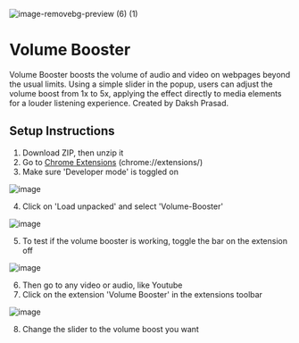 ![image-removebg-preview (6) (1)](https://github.com/user-attachments/assets/0ecf7ca4-6ffb-46cb-a0da-27377feab717)

# Volume Booster
Volume Booster boosts the volume of audio and video on webpages beyond the usual limits. Using a simple slider in the popup, users can adjust the volume boost from 1x to 5x, applying the effect directly to media elements for a louder listening experience. Created by Daksh Prasad.

## Setup Instructions
1. Download ZIP, then unzip it
2. Go to [Chrome Extensions](chrome://extensions/) (chrome://extensions/)
3. Make sure 'Developer mode' is toggled on

![image](https://github.com/user-attachments/assets/9eb2eaba-7df1-4500-b75a-16b964e234b6)

4. Click on 'Load unpacked' and select 'Volume-Booster'
   
![image](https://github.com/user-attachments/assets/899ed79e-9c39-420a-a795-825b9c79aeb7)

5. To test if the volume booster is working, toggle the bar on the extension off

![image](https://github.com/user-attachments/assets/8ea63592-3d47-44b6-953e-0c892ef9d3d1)

6. Then go to any video or audio, like Youtube
7. Click on the extension 'Volume Booster' in the extensions toolbar

![image](https://github.com/user-attachments/assets/7801a749-940f-4bc0-941f-331401773aab)

8. Change the slider to the volume boost you want
